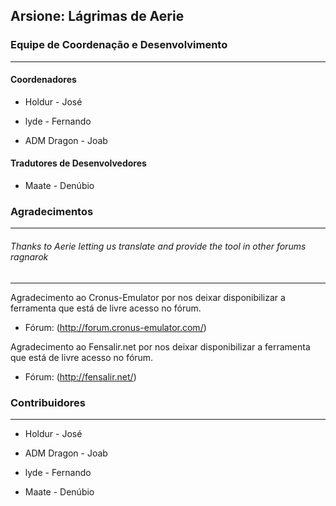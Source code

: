 Arsione: Lágrimas de Aerie
--------------

### Equipe de Coordenação e Desenvolvimento
--------------

#### Coordenadores

* Holdur          - José

* lyde            - Fernando

* ADM Dragon      - Joab

#### Tradutores de Desenvolvedores

* Maate           - Denúbio



### Agradecimentos
--------------

###### Thanks to Aerie letting us translate and provide the tool in other forums ragnarok
------------------------

Agradecimento ao Cronus-Emulator por nos deixar disponibilizar a ferramenta que está de livre acesso no fórum.

* Fórum: (http://forum.cronus-emulator.com/)

Agradecimento ao Fensalir.net por nos deixar disponibilizar a ferramenta que está de livre acesso no fórum.

* Fórum: (http://fensalir.net/)

### 
### Contribuidores
--------------

* Holdur     -    José

* ADM Dragon      -    Joab

* lyde     -    Fernando

* Maate    -     Denúbio

